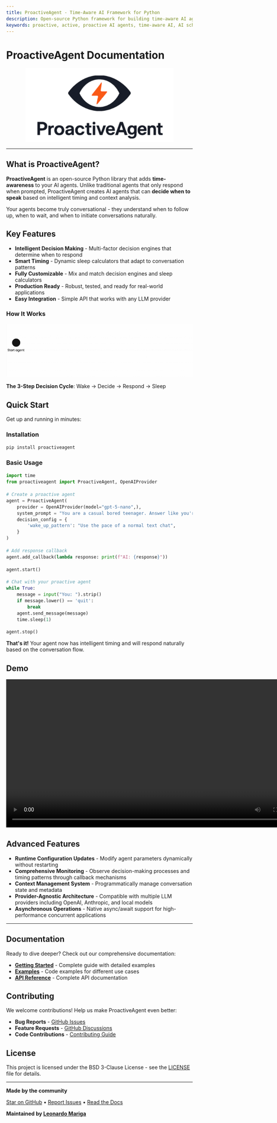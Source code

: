 ```yaml
---
title: ProactiveAgent - Time-Aware AI Framework for Python
description: Open-source Python framework for building time-aware AI agents that proactively initiate conversations and make intelligent timing decisions. Transform reactive AI into proactive engagement.
keywords: proactive, active, proactive AI agents, time-aware AI, AI scheduling framework, autonomous conversation initiation, AI wake-up patterns, intelligent timing decisions, LLM lifecycle management, AI agent scheduler
---
```


# ProactiveAgent Documentation

<div align="center">
<picture>
  <source srcset="logo_b.png" media="(prefers-color-scheme: dark)">
  <img src="logo.png" alt="ProactiveAgent Logo" width="400"/>
</picture>
</div>

---

## What is ProactiveAgent?

**ProactiveAgent** is an open-source Python library that adds **time-awareness** to your AI agents. Unlike traditional agents that only respond when prompted, ProactiveAgent creates AI agents that can **decide when to speak** based on intelligent timing and context analysis.

Your agents become truly conversational - they understand when to follow up, when to wait, and when to initiate conversations naturally.

## Key Features

- **Intelligent Decision Making** - Multi-factor decision engines that determine when to respond
- **Smart Timing** - Dynamic sleep calculators that adapt to conversation patterns
- **Fully Customizable** - Mix and match decision engines and sleep calculators
- **Production Ready** - Robust, tested, and ready for real-world applications
- **Easy Integration** - Simple API that works with any LLM provider


### How It Works

<img src="flow_gif.gif"/>

**The 3-Step Decision Cycle**: Wake → Decide → Respond → Sleep

## Quick Start

Get up and running in minutes:

### Installation

```bash
pip install proactiveagent
```

### Basic Usage

```python
import time
from proactiveagent import ProactiveAgent, OpenAIProvider

# Create a proactive agent
agent = ProactiveAgent(
    provider = OpenAIProvider(model="gpt-5-nano",),
    system_prompt = "You are a casual bored teenager. Answer like you're texting a friend",
    decision_config = {
        'wake_up_pattern': "Use the pace of a normal text chat",
    }
)

# Add response callback
agent.add_callback(lambda response: print(f"AI: {response}"))

agent.start()

# Chat with your proactive agent
while True:
    message = input("You: ").strip()
    if message.lower() == 'quit':
        break
    agent.send_message(message)
    time.sleep(1)

agent.stop()
```

**That's it!** Your agent now has intelligent timing and will respond naturally based on the conversation flow.




## Demo

<div align="center">
<video src="https://github.com/user-attachments/assets/b7e724e0-9590-4f73-bb78-478bf2fa3540" width="800" loop controls>
  <p>Your browser does not support the video tag.</p>
</video>
</div>

## Advanced Features

- **Runtime Configuration Updates** - Modify agent parameters dynamically without restarting
- **Comprehensive Monitoring** - Observe decision-making processes and timing patterns through callback mechanisms
- **Context Management System** - Programmatically manage conversation state and metadata
- **Provider-Agnostic Architecture** - Compatible with multiple LLM providers including OpenAI, Anthropic, and local models
- **Asynchronous Operations** - Native async/await support for high-performance concurrent applications

---

## Documentation

Ready to dive deeper? Check out our comprehensive documentation:

- **[Getting Started](getting-started.md)** - Complete guide with detailed examples
- **[Examples](examples.md)** - Code examples for different use cases
- **[API Reference](api-reference.md)** - Complete API documentation

## Contributing

We welcome contributions! Help us make ProactiveAgent even better:

- **Bug Reports** - [GitHub Issues](https://github.com/leomariga/ProactiveAgent/issues)
- **Feature Requests** - [GitHub Discussions](https://github.com/leomariga/ProactiveAgent/discussions)
- **Code Contributions** - [Contributing Guide](https://github.com/leomariga/ProactiveAgent/blob/main/CONTRIBUTING.md)

## License

This project is licensed under the BSD 3-Clause License - see the [LICENSE](https://github.com/leomariga/ProactiveAgent/blob/main/LICENSE) file for details.

---

**Made by the community**

[Star on GitHub](https://github.com/leomariga/ProactiveAgent) •
[Report Issues](https://github.com/leomariga/ProactiveAgent/issues) •
[Read the Docs](https://leomariga.github.io/ProactiveAgent/)

**Maintained by [Leonardo Mariga](https://github.com/leomariga)**

